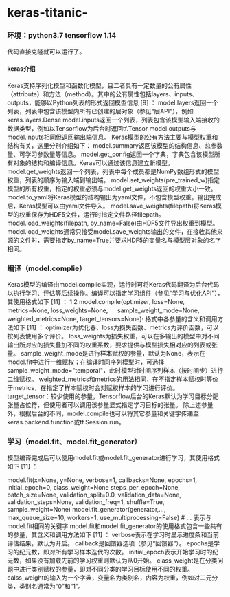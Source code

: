 # keras-titanic-
### 环境：python3.7 tensorflow 1.14
  代码直接克隆就可以运行了。
  #### keras介绍
Keras支持序列化模型和函数化模型，且二者具有一定数量的公有属性（attribute）和方法（method）。其中的公有属性包括layers、inputs、outputs，能够以Python列表的形式返回模型信息 [9]  ：
model.layers返回一个列表，列表中包含该模型内所有已创建的层对象（参见“层API”），例如keras.layers.Dense
model.inputs返回一个列表，列表包含该模型输入端接收的数据类型，例如以Tensorflow为后台时返回tf.Tensor
model.outputs与model.inputs相同但返回输出端信息。
Keras模型的公有方法主要与模型权重和结构有关，这里分别介绍如下：
model.summary返回该模型的结构信息、总参数量、可学习参数量等信息。
model.get_config返回一个字典，字典包含该模型所有对象的结构和编译信息。Keras可以通过该信息建立新模型。
model.get_weights返回一个列表，列表中每个成员都是NumPy数组形式的模型权重，列表的顺序为输入端到输出端。
model.set_weights(pre_trained_w)指定模型的所有权重，指定的权重必须与model.get_weights返回的权重大小一致。
model.to_yaml将Keras模型的结构输出为yaml文件，不包含模型权重。输出完成后，Keras模型可以由yaml文件导入。
model.save_weights(filepath)将Keras模型的权重保存为HDF5文件，运行时指定文件路径filepath。
model.load_weights(filepath, by_name=False)由HDF5文件导出权重到模型。model.load_weights通常只接受model.save_weights输出的文件，在接收其他来源的文件时，需要指定by_name=True并要求HDF5的变量名与模型层对象的名字相同。


### 编译（model.complie）
Keras模型的编译由model.compile实现，运行时可将Keras代码翻译为后台代码以执行学习、评估等后续操作。编译可以指定学习组件（参见“学习与优化API”），其使用格式如下 [11]  ：
1
2
model.compile(optimizer, loss=None, metrics=None, loss_weights=None, 
　           sample_weight_mode=None, weighted_metrics=None, target_tensors=None)·
格式中各参量的含义和调用方法如下 [11]  ：
optimizer为优化器、loss为损失函数、metrics为评价函数，可以按列表使用多个评价。
loss_weights为损失权重，可以在多输出的模型中对不同输出所对应的损失叠加不同的权重系数，要求提供与模型损失相对应的列表或张量。
sample_weight_mode是进行样本赋权的参量，默认为None，表示在model.fit中进行一维赋权；在编译时间序列模型时，可选择sample_weight_mode="temporal"，此时模型对时间序列样本（按时间步）进行二维赋权。
weighted_metrics和metrics的用法相同，在不指定样本赋权时等价于metrics，在指定了样本赋权时会对赋权样本的学习进行评价。
target_tensor：较少使用的参量，Tensorflow后台的Keras默认为学习目标分配张量占位符，但使用者可以调用该参量显式指定学习目标的张量。
除上述参量外，根据后台的不同，model.compile也可以将其它参量和关键字传递至keras.backend.function或tf.Session.run。
### 学习（model.fit、model.fit_generator）
模型编译完成后可以使用model.fit或model.fit_generator进行学习，其使用格式如下 [11]  ：

model.fit(x=None, y=None, verbose=1, callbacks=None, 
          epochs=1, initial_epoch=0, class_weight=None
          steps_per_epoch=None, batch_size=None, 
          validation_split=0.0, validation_data=None,
          validation_steps=None, validation_freq=1,
          shuffle=True, sample_weight=None) 
model.fit_generator(generator,...,
          max_queue_size=10, workers=1, use_multiprocessing=False)
         # ... 表示与model.fit相同的关键字
model.fit和model.fit_generator的使用格式包含一些共有的参量，其含义和调用方法如下 [11]  ：
verbose表示在学习时显示进度条和当前评估结果，默认为开启。
callback是回馈器选项（参见“回馈器”）。
epochs是学习的纪元数，即对所有学习样本迭代的次数。
initial_epoch表示开始学习时的纪元数，如果没有加载先前的学习权重则默认为从0开始。
class_weight是在分类问题中进行类别赋权的参量，即对不同分类的学习目标使用不同的权重。calss_weight的输入为一个字典，变量名为类别名，内容为权重，例如对二元分类，类别名通常为“0”和“1”。
